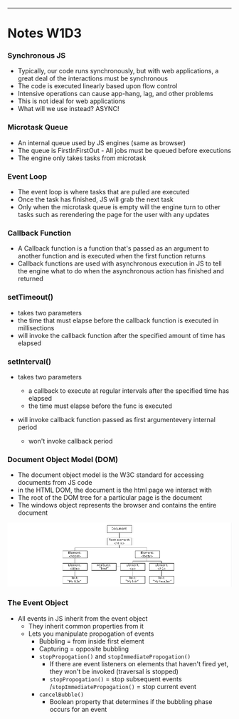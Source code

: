 
---

# Notes W1D3

### Synchronous JS

- Typically, our code runs synchronously, but with web applications, a great deal of the interactions must be synchronous
- The code is executed linearly based upon flow control
- Intensive operations can cause app-hang, lag, and other problems
- This is not ideal for web applications
- What will we use instead? ASYNC!

### Microtask Queue

- An internal queue used by JS engines (same as browser)
- The queue is FirstInFirstOut - All jobs must be queued before executions
- The engine only takes tasks from microtask

### Event Loop

- The event loop is where tasks that are pulled are executed
- Once the task has finished, JS will grab the next task
- Only when the microtask queue is empty will the engine turn to other tasks such as rerendering the page for the user with any updates

### Callback Function

- A Callback function is a function that's passed as an argument to another function and is executed when the first function returns
- Callback functions are used with asynchronous execution in JS to tell the engine what to do when the asynchronous action has finished and returned

### setTimeout()

- takes two parameters
- the time that must elapse before the callback function is executed in millisections
- will invoke the callback function after the specified amount of time has elapsed

### setInterval()

- takes two parameters
    - a callback to execute at regular intervals after the specified time has elapsed
    - the time must elapse before the func is executed

- will invoke callback function passed as first argumentevery internal period
    - won't invoke callback period

### Document Object Model (DOM)

- The document object model is the W3C standard for accessing documents from JS code
- in the HTML DOM, the document is the html page we interact with
- The root of the DOM tree for a particular page is the document
- The windows object represents the browser and contains the entire document

<p style="align:center"><img src="../images/dommerino.png"></p>

### The Event Object

- All events in JS inherit from the event object
    - They inherit common properties from it
    - Lets you manipulate propogation of events
        - Bubbling = from inside first element
        - Capturing = opposite bubbling
        - `stopPropogation()` and `stopImmediatePropogation()`
            - If there are event listeners on elements that haven't fired yet, they won't be invoked (traversal is stopped)
            - `stopPropogation()` = stop subsequent events /`stopImmediatePropogation()` = stop current event
        - `cancelBubble()`
            - Boolean property that determines if the bubbling phase occurs for an event